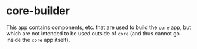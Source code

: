 # core-builder

This app contains components, etc. that are used to build the `core` app, but
which are not intended to be used outside of `core` (and thus cannot go inside
the `core` app itself).
